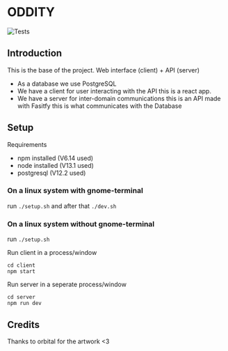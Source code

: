 # ODDITY
![Tests](https://github.com/OddityServers/oddity/workflows/Tests/badge.svg)

## Introduction

This is the base of the project. Web interface (client) + API (server)

- As a database we use PostgreSQL
- We have a client for user interacting with the API this is a react app.
- We have a server for inter-domain communications this is an API made with Fasitfy this is what communicates with the Database

## Setup
Requirements
- npm installed (V6.14 used)
- node installed (V13.1 used)
- postgresql (V12.2 used)


### On a linux system with gnome-terminal
run `./setup.sh` and after that `./dev.sh`

### On a linux system without gnome-terminal
run `./setup.sh`

Run client in a process/window
```
cd client
npm start
```
Run server in a seperate process/window
```
cd server
npm run dev
```


## Credits
Thanks to orbital for the artwork <3
